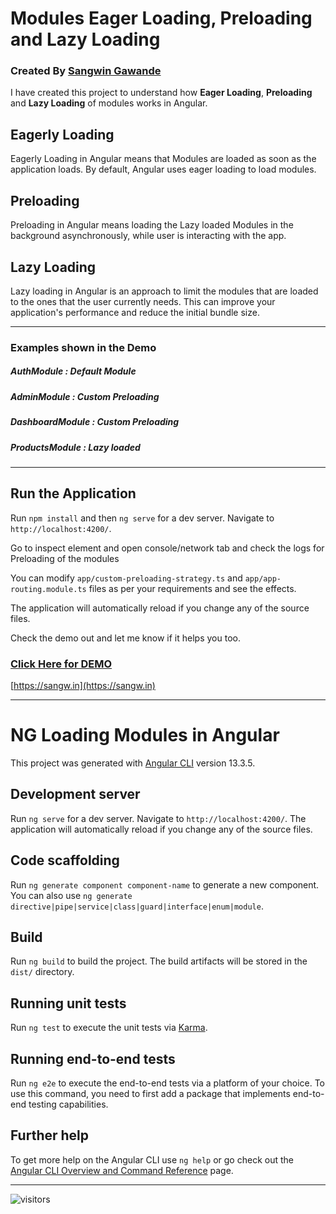 # Modules Eager Loading, Preloading and Lazy Loading
### Created By [Sangwin Gawande](https://sangw.in)


I have created this project to understand how **Eager Loading**, **Preloading** and **Lazy Loading** of modules works in Angular.

## Eagerly Loading

Eagerly Loading in Angular means that Modules are loaded as soon as the application loads. By default, Angular uses eager loading to load modules.

## Preloading

Preloading in Angular means loading the Lazy loaded Modules in the background asynchronously, while user is interacting with the app.

## Lazy Loading

Lazy loading in Angular is an approach to limit the modules that are loaded to the ones that the user currently needs. This can improve your application's performance and reduce the initial bundle size.


-------

### Examples shown in the Demo 

##### AuthModule : Default Module

##### AdminModule : Custom Preloading

##### DashboardModule : Custom Preloading

##### ProductsModule : Lazy loaded

-------
## Run the Application


Run `npm install` and then `ng serve` for a dev server. 
Navigate to `http://localhost:4200/`. 

Go to inspect element and open console/network tab and check the logs for Preloading of the modules

You can modify `app/custom-preloading-strategy.ts` and `app/app-routing.module.ts` files as per your requirements and see the effects.

The application will automatically reload if you change any of the source files.

Check the demo out and let me know if it helps you too.

### [Click Here for DEMO](https://blog.sangw.in/ng-preloading-modules/)


[https://sangw.in](https://sangw.in)

-------

# NG Loading Modules in Angular

This project was generated with [Angular CLI](https://github.com/angular/angular-cli) version 13.3.5.

## Development server

Run `ng serve` for a dev server. Navigate to `http://localhost:4200/`. The application will automatically reload if you change any of the source files.

## Code scaffolding

Run `ng generate component component-name` to generate a new component. You can also use `ng generate directive|pipe|service|class|guard|interface|enum|module`.

## Build

Run `ng build` to build the project. The build artifacts will be stored in the `dist/` directory.

## Running unit tests

Run `ng test` to execute the unit tests via [Karma](https://karma-runner.github.io).

## Running end-to-end tests

Run `ng e2e` to execute the end-to-end tests via a platform of your choice. To use this command, you need to first add a package that implements end-to-end testing capabilities.

## Further help

To get more help on the Angular CLI use `ng help` or go check out the [Angular CLI Overview and Command Reference](https://angular.io/cli) page.

------------


![visitors](https://img.shields.io/badge/dynamic/json?color=badge&label=Thank%20you%20for%20visiting%20%28Since%20June%202022%29&query=value&url=https://api.countapi.xyz/hit/sangwin.ng-modules-loading/readme)
